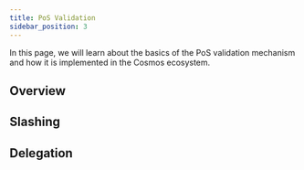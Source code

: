 ```yaml
---
title: PoS Validation
sidebar_position: 3
---
```


In this page, we will learn about the basics of the PoS validation mechanism and how it is implemented in the Cosmos ecosystem.

## Overview

## Slashing

## Delegation